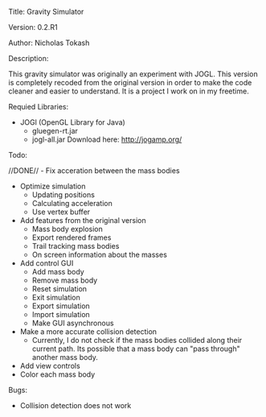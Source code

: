 Title:    Gravity Simulator

Version:  0.2.R1

Author:   Nicholas Tokash

Description:

This gravity simulator was originally an experiment with JOGL. This version is completely recoded from the original version in order to make the code cleaner and easier to understand. It is a project I work on in my freetime.

Requied Libraries:

- JOGl (OpenGL Library for Java)
  - gluegen-rt.jar
  - jogl-all.jar
Download here: http://jogamp.org/

Todo:

//DONE// - Fix acceration between the mass bodies
- Optimize simulation 
  - Updating positions
  - Calculating acceleration
  - Use vertex buffer
- Add features from the original version
  - Mass body explosion
  - Export rendered frames
  - Trail tracking mass bodies
  - On screen information about the masses
- Add control GUI
  - Add mass body
  - Remove mass body
  - Reset simulation
  - Exit simulation
  - Export simulation
  - Import simulation
  - Make GUI asynchronous
- Make a more accurate collision detection
  - Currently, I do not check if the mass bodies collided along their current path. Its possible that a mass body can "pass through" another mass body.
- Add view controls
- Color each mass body

Bugs:

- Collision detection does not work
